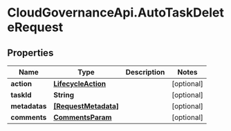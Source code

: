 # CloudGovernanceApi.AutoTaskDeleteRequest

## Properties

Name | Type | Description | Notes
------------ | ------------- | ------------- | -------------
**action** | [**LifecycleAction**](LifecycleAction.md) |  | [optional] 
**taskId** | **String** |  | [optional] 
**metadatas** | [**[RequestMetadata]**](RequestMetadata.md) |  | [optional] 
**comments** | [**CommentsParam**](CommentsParam.md) |  | [optional] 


